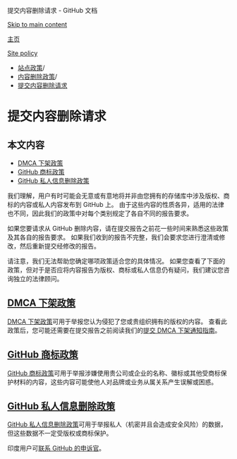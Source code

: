 提交内容删除请求 - GitHub 文档

[Skip to main content](#main-content)

[主页](/zh)

[Site policy](/zh/site-policy)

* [站点政策](/zh/site-policy)/
* [内容删除政策](/zh/site-policy/content-removal-policies)/
* [提交内容删除请求](/zh/site-policy/content-removal-policies/submitting-content-removal-requests)

提交内容删除请求
==========

本文内容
----------

* [DMCA 下架政策](#dmca-takedown-policy)
* [GitHub 商标政策](#github-trademark-policy)
* [GitHub 私人信息删除政策](#github-private-information-removal-policy)

我们理解，用户有时可能会无意或有意地将并非由您拥有的存储库中涉及版权、商标的内容或私人内容发布到 GitHub 上。 由于这些内容的性质各异，适用的法律也不同，因此我们的政策中对每个类别规定了各自不同的报告要求。

如果您要请求从 GitHub 删除内容，请在提交报告之前花一些时间来熟悉这些政策及其各自的报告要求。 如果我们收到的报告不完整，我们会要求您进行澄清或修改，然后重新提交经修改的报告。

请注意，我们无法帮助您确定哪项政策适合您的具体情况。 如果您查看了下面的政策，但对于是否应将内容报告为版权、商标或私人信息仍有疑问，我们建议您咨询独立的法律顾问。

[DMCA 下架政策](#dmca-takedown-policy)
----------

[DMCA 下架政策](/zh/site-policy/content-removal-policies/dmca-takedown-policy)可用于举报您认为侵犯了您或贵组织拥有的版权的内容。 查看此政策后，您可能还需要在提交报告之前阅读我们的[提交 DMCA 下架通知指南](/zh/site-policy/content-removal-policies/guide-to-submitting-a-dmca-takedown-notice)。

[GitHub 商标政策](#github-trademark-policy)
----------

[GitHub 商标政策](/zh/site-policy/content-removal-policies/github-trademark-policy)可用于举报涉嫌使用贵公司或企业的名称、徽标或其他受商标保护材料的内容，这些内容可能使他人对品牌或业务从属关系产生误解或困惑。

[GitHub 私人信息删除政策](#github-private-information-removal-policy)
----------

[GitHub 私人信息删除政策](/zh/site-policy/content-removal-policies/github-private-information-removal-policy)可用于举报私人（机密并且会造成安全风险）的数据，但这些数据不一定受版权或商标保护。

印度用户可[联系 GitHub 的申诉官](https://support.github.com/contact/india-grievance-officer)。
